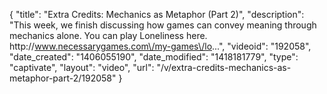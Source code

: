 {
    "title": "Extra Credits: Mechanics as Metaphor (Part 2)",
    "description": "This week, we finish discussing how games can convey meaning through mechanics alone. You can play Loneliness here. http:\/\/www.necessarygames.com\/my-games\/lo...",
    "videoid": "192058",
    "date_created": "1406055190",
    "date_modified": "1418181779",
    "type": "captivate",
    "layout": "video",
    "url": "\/v\/extra-credits-mechanics-as-metaphor-part-2\/192058"
}